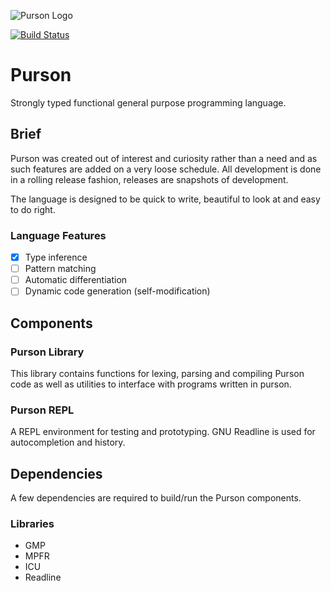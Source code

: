 ![Purson 
Logo](https://image.ibb.co/ng9iGo/purson_Lion_Red_Very_Small.png)

[![Build Status](https://travis-ci.com/RamblingMadMan/purson-lang.svg?branch=master)](https://travis-ci.com/RamblingMadMan/purson-lang)

# Purson
Strongly typed functional general purpose programming language.

## Brief
Purson was created out of interest and curiosity rather than a need and as such 
features are added on a very loose schedule. All development is done in a 
rolling release fashion, releases are snapshots of development.

The language is designed to be quick to write, beautiful to look at and easy to do right.

### Language Features

- [x] Type inference
- [ ] Pattern matching
- [ ] Automatic differentiation
- [ ] Dynamic code generation (self-modification)

## Components

### Purson Library
This library contains functions for lexing, parsing and compiling Purson code as well as utilities to interface with programs written in purson.

### Purson REPL
A REPL environment for testing and prototyping. GNU Readline is used for 
autocompletion and history.

## Dependencies

A few dependencies are required to build/run the Purson components.

### Libraries

* GMP
* MPFR
* ICU
* Readline
